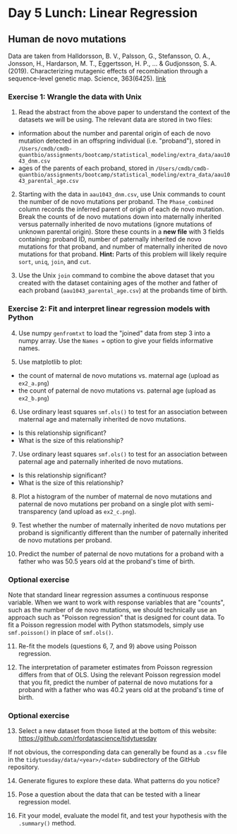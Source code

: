 # Day 5 Lunch: Linear Regression

## Human de novo mutations

Data are taken from Halldorsson, B. V., Palsson, G., Stefansson, O. A., Jonsson, H., Hardarson, M. T., Eggertsson, H. P., ... & Gudjonsson, S. A. (2019). Characterizing mutagenic effects of recombination through a sequence-level genetic map. Science, 363(6425). [link](https://science.sciencemag.org/content/363/6425/eaau1043.abstract)

### Exercise 1: Wrangle the data with Unix

1. Read the abstract from the above paper to understand the context of the datasets we will be using. The relevant data are stored in two files:
* information about the number and parental origin of each de novo mutation detected in an offspring individual (i.e. "proband"), stored in `/Users/cmdb/cmdb-quantbio/assignments/bootcamp/statistical_modeling/extra_data/aau1043_dnm.csv`
* ages of the parents of each proband, stored in `/Users/cmdb/cmdb-quantbio/assignments/bootcamp/statistical_modeling/extra_data/aau1043_parental_age.csv`

2. Starting with the data in `aau1043_dnm.csv`, use Unix commands to count the number of de novo mutations per proband. The `Phase_combined` column records the inferred parent of origin of each de novo mutation. Break the counts of de novo mutations down into maternally inherited versus paternally inherited de novo mutations (ignore mutations of unknown parental origin). Store these counts in a **new file** with 3 fields containing: proband ID, number of paternally inherited de novo mutations for that proband, and number of maternally inherited de novo mutations for that proband. **Hint:** Parts of this problem will likely require `sort`, `uniq`, `join`, and `cut`.

3. Use the Unix `join` command to combine the above dataset that you created with the dataset containing ages of the mother and father of each proband (`aau1043_parental_age.csv`) at the probands time of birth.

### Exercise 2: Fit and interpret linear regression models with Python

4. Use numpy `genfromtxt` to load the "joined" data from step 3 into a numpy array. Use the `Names =` option to give your fields informative names.

5. Use matplotlib to plot:
* the count of maternal de novo mutations vs. maternal age (upload as `ex2_a.png`)
* the count of paternal de novo mutations vs. paternal age (upload as `ex2_b.png`)

6. Use ordinary least squares `smf.ols()` to test for an association between maternal age and maternally inherited de novo mutations.
* Is this relationship significant?
* What is the size of this relationship?

7. Use ordinary least squares `smf.ols()` to test for an association between paternal age and paternally inherited de novo mutations.
* Is this relationship significant?
* What is the size of this relationship?

8. Plot a histogram of the number of maternal de novo mutations and paternal de novo mutations per proband on a single plot with semi-transparency (and upload as `ex2_c.png`).

9. Test whether the number of maternally inherited de novo mutations per proband is significantly different than the number of paternally inherited de novo mutations per proband.

10. Predict the number of paternal de novo mutations for a proband with a father who was 50.5 years old at the proband's time of birth.

### Optional exercise

Note that standard linear regression assumes a continuous response variable. When we want to work with response variables that are "counts", such as the number of de novo mutations, we should technically use an approach such as "Poisson regression" that is designed for count data. To fit a Poisson regression model with Python statsmodels, simply use `smf.poisson()` in place of `smf.ols()`.

11. Re-fit the models (questions 6, 7, and 9) above using Poisson regression.

12. The interpretation of parameter estimates from Poisson regression differs from that of OLS. Using the relevant Poisson regression model that you fit, predict the number of paternal de novo mutations for a proband with a father who was 40.2 years old at the proband's time of birth.

### Optional exercise

13. Select a new dataset from those listed at the bottom of this website: https://github.com/rfordatascience/tidytuesday

If not obvious, the corresponding data can generally be found as a `.csv` file in the `tidytuesday/data/<year>/<date>` subdirectory of the GitHub repository.
  
14. Generate figures to explore these data. What patterns do you notice?

15. Pose a question about the data that can be tested with a linear regression model.

16. Fit your model, evaluate the model fit, and test your hypothesis with the `.summary()` method.

